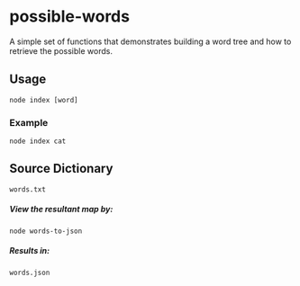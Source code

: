 # possible-words
A simple set of functions that demonstrates building a word tree and how to retrieve the possible words.

## Usage
```node index [word]```

### Example
```node index cat```

## Source Dictionary

```words.txt```

##### View the resultant map by:
```node words-to-json```

##### Results in:
```words.json```
